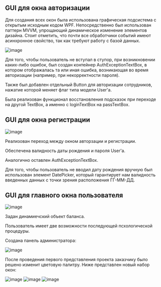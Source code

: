 ## GUI для окна авторизации

Для создания всех окон была использована графическая подсистема с открытым исходным кодом WPF. Непосредственно был использован паттерн MVVM, упрощающий динамическое изменение элементов дизайна. Стоит отметить, что почти все обработчики событий имеют асинхронное свойство, так как требуют работу с базой данных.

![image](https://user-images.githubusercontent.com/95585343/229384983-be7dd568-9a37-4b40-af0d-5dc3c87f110d.png)

Для того, чтобы пользователь не вступал в ступор, при возникновении каких-либо ошибок, был создан контейнер AuthExceptionTextBox, в котором отображалась та или иная ошибка, возникающая во время авторизации (например, при некорректности пароля).

Также был добавлен отдельный Button для авторизации сотрудников, нажатие которой меняет флаг типа модели User'a.

Была реализован функционал восстановления подсказок при переходе на другой TextBox, а именно с loginTextBox на passTextBox.

## GUI для окна регистрации

![image](https://user-images.githubusercontent.com/95585343/229385346-be2d690c-7d06-455d-9055-f4bef624afcd.png)

Реализован переход между окном авторзации и регистрации.

Обеспечена валидность даты рождения и пароля User'a. 

Аналогично оставлен AuthExceptionTextBox.

Для того, чтобы пользователь не вводил дату рождения вручную был использован элемент DatePicker, который гарантирует нам валидность введенных данных с точки зрения расположения ГГ-ММ-ДД.

## GUI для главного окна пользователя

![image](https://user-images.githubusercontent.com/95585343/229387076-dc230cbf-200b-4710-a9f6-2e330ffc02ba.png)

Задан динамиечский объект баланса.

Пользователь имеет две возможности последующей псхологической процедуры. 

Создана панель администратора:

![image](https://user-images.githubusercontent.com/95585343/230797578-08c4a95e-a2ef-4a11-aaca-0682a0ce366f.png)

После проведения первого представления проекта заказчику было решено изменит цветовую палитру. Ниже представлен новый набор окон:

![image](https://user-images.githubusercontent.com/95585343/230799420-736e2e80-4405-4a26-bac5-815d467616d5.png)
![image](https://user-images.githubusercontent.com/95585343/230799429-f3619826-770d-40b9-b9aa-f874f6d41916.png)
![image](https://user-images.githubusercontent.com/95585343/230799442-f92eb049-4782-4c4f-9f72-73e85e438f5c.png)
